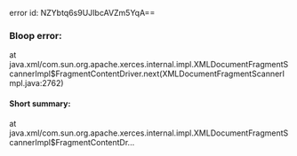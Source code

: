 error id: NZYbtq6s9UJIbcAVZm5YqA==
### Bloop error:

at java.xml/com.sun.org.apache.xerces.internal.impl.XMLDocumentFragmentScannerImpl$FragmentContentDriver.next(XMLDocumentFragmentScannerImpl.java:2762)
#### Short summary: 

at java.xml/com.sun.org.apache.xerces.internal.impl.XMLDocumentFragmentScannerImpl$FragmentContentDr...